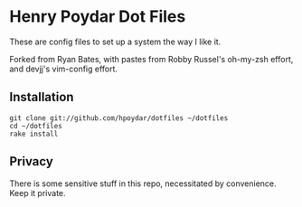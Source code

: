 # Henry Poydar Dot Files

These are config files to set up a system the way I like it.

Forked from Ryan Bates, with pastes from Robby Russel's oh-my-zsh effort,
and devjj's vim-config effort.

## Installation

    git clone git://github.com/hpoydar/dotfiles ~/dotfiles
    cd ~/dotfiles
    rake install

## Privacy

There is some sensitive stuff in this repo, necessitated by convenience. Keep it private.
